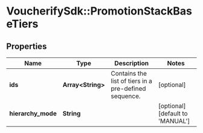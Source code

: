 # VoucherifySdk::PromotionStackBaseTiers

## Properties

| Name | Type | Description | Notes |
| ---- | ---- | ----------- | ----- |
| **ids** | **Array&lt;String&gt;** | Contains the list of tiers in a pre-defined sequence. | [optional] |
| **hierarchy_mode** | **String** |  | [optional][default to &#39;MANUAL&#39;] |

